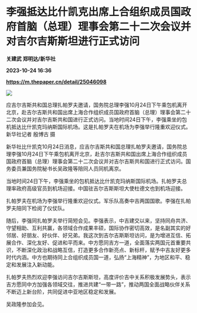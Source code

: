 # 李强抵达比什凯克出席上合组织成员国政府首脑（总理）理事会第二十二次会议并对吉尔吉斯斯坦进行正式访问
**关建武 郑明达/新华社**

**2023-10-24 16:36**

**https://m.thepaper.cn/detail/25046098**

![](https://imagecloud.thepaper.cn/thepaper/image/275/463/373.jpg)

应吉尔吉斯共和国总理扎帕罗夫邀请，国务院总理李强10月24日下午乘包机离开北京，赴吉尔吉斯共和国出席上海合作组织成员国政府首脑（总理）理事会第二十二次会议并对吉尔吉斯共和国进行正式访问。当地时间24日下午，李强乘坐的包机抵达比什凯克玛纳斯国际机场。这是扎帕罗夫在机场为李强举行隆重欢迎仪式。新华社记者 殷博古 摄

新华社比什凯克10月24日消息，应吉尔吉斯共和国总理扎帕罗夫邀请，国务院总理李强10月24日下午乘包机离开北京，赴吉尔吉斯共和国出席上海合作组织成员国政府首脑（总理）理事会第二十二次会议并对吉尔吉斯共和国进行正式访问。国务委员兼国务院秘书长吴政隆等陪同人员同机离京。

当地时间24日下午，李强乘坐的包机抵达比什凯克玛纳斯国际机场。扎帕罗夫总理率政府高级官员到机场迎接。中国驻吉尔吉斯斯坦大使杜德文也到机场迎接。

扎帕罗夫在机场为李强举行隆重欢迎仪式。军乐队高奏中吉两国国歌。李强在扎帕罗夫陪同下检阅了仪仗队。

随后，李强同扎帕罗夫举行简短会见。李强表示，中吉建交以来，坚持同舟共济、守望相助、互利共赢，各领域合作成果丰硕，国际协作密切高效，是名副其实的好邻居、好朋友、好伙伴、好兄弟。我这次到吉尔吉斯斯坦访问，是为增进互信、拓展合作、深化友好、促进和平而来。中方愿同吉方一道，全面落实两国元首重要共识，不断深化政治和战略互信，打造更多合作新亮点、新标杆，赋予中吉友好更多时代内涵。中方也期待同上合组织成员国一道，弘扬“上海精神”，为地区和平、稳定和发展注入新动能。

扎帕罗夫热烈欢迎李强访问吉尔吉斯斯坦，高度评价吉中关系积极发展势头，表示吉方愿同中方加强各领域交往，推进共建“一带一路”，推动两国全面战略伙伴关系不断迈上新台阶，共同促进中亚地区稳定和发展。

吴政隆参加会见。